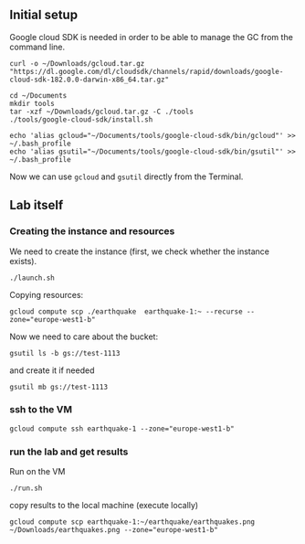 ## Initial setup
Google cloud SDK is needed in order to be able to manage the GC from the command line.
```
curl -o ~/Downloads/gcloud.tar.gz "https://dl.google.com/dl/cloudsdk/channels/rapid/downloads/google-cloud-sdk-182.0.0-darwin-x86_64.tar.gz"

cd ~/Documents
mkdir tools
tar -xzf ~/Downloads/gcloud.tar.gz -C ./tools
./tools/google-cloud-sdk/install.sh 

echo 'alias gcloud="~/Documents/tools/google-cloud-sdk/bin/gcloud"' >> ~/.bash_profile 
echo 'alias gsutil="~/Documents/tools/google-cloud-sdk/bin/gsutil"' >> ~/.bash_profile
```
Now we can use ```gcloud``` and ```gsutil``` directly from the Terminal.

## Lab itself
### Creating the instance and resources
We need to create the instance (first, we check whether the instance exists).
```
./launch.sh
```
Copying resources:
```
gcloud compute scp ./earthquake  earthquake-1:~ --recurse --zone="europe-west1-b"
```
Now we need to care about the bucket:
```
gsutil ls -b gs://test-1113
```
and create it if needed
```
gsutil mb gs://test-1113
```
### ssh to the VM
```
gcloud compute ssh earthquake-1 --zone="europe-west1-b"
```
### run the lab and get results
Run on the VM
```
./run.sh
```
copy results to the local machine (execute locally)
```
gcloud compute scp earthquake-1:~/earthquake/earthquakes.png ~/Downloads/earthquakes.png --zone="europe-west1-b"
```
